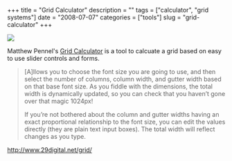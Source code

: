 +++
title = "Grid Calculator"
description = ""
tags = ["calculator", "grid systems"]
date = "2008-07-07"
categories = ["tools"]
slug = "grid-calculator"
+++


<div class="tool-screenshot mb1"><a href="http://www.29digital.net/grid/"><img id="bluga-thumbnail-2745" class="bluga-thumbnail custom" src="http://media.konigi.com/bluga/
wt5230279a37a61_custom.jpg"/></a></div><p>Matthew Pennel's <a href="http://www.29digital.net/grid/">Grid Calculator</a> is a tool to calcuate a grid based on easy to use slider controls and forms. </p>
<blockquote><p>[A]llows you to choose the font size you are going to use, and then select the number of columns, column width, and gutter width based on that base font size. As you fiddle with the dimensions, the total width is dynamically updated, so you can check that you haven’t gone over that magic 1024px!</p>
<p>If you’re not bothered about the column and gutter widths having an exact proportional relationship to the font size, you can edit the values directly (they are plain text input boxes). The total width will reflect changes as you type.</p></blockquote>
  
<p><a href="http://www.29digital.net/grid/">http://www.29digital.net/grid/</a></p>
      
